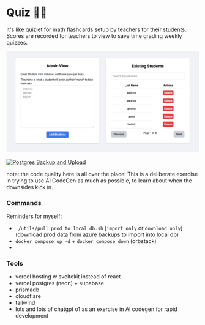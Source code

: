 # Quiz 📓📝

It's like quizlet for math flashcards setup by teachers for their students.
Scores are recorded for teachers to view to save time grading weekly quizzes.

![](/docs/screenshot1.jpg)

[![Postgres Backup and Upload](https://github.com/bmitchinson/quiz/actions/workflows/pg_backup.yaml/badge.svg)](https://github.com/bmitchinson/quiz/actions/workflows/pg_backup.yaml)

note: the code quality here is all over the place! This is a deliberate exercise
in trying to use AI CodeGen as much as possible, to learn about when the downsides
kick in.

### Commands

Reminders for myself:

- `./utils/pull_prod_to_local_db.sh` [`import_only` or `download_only`] (download prod data from azure backups to import into local db)
- `docker compose up -d` + `docker compose down` (orbstack)
-

### Tools

- vercel hosting w sveltekit instead of react
- vercel postgres (neon) + supabase
- prismadb
- cloudflare
- tailwind
- lots and lots of chatgpt o1 as an exercise in AI codegen for rapid
  development
